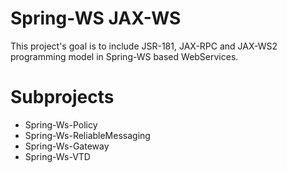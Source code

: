 # Spring-WS JAX-WS #

This project's goal is to include JSR-181, JAX-RPC and JAX-WS2 programming
model in Spring-WS based WebServices.


# Subprojects #

* Spring-Ws-Policy
* Spring-Ws-ReliableMessaging
* Spring-Ws-Gateway
* Spring-Ws-VTD
